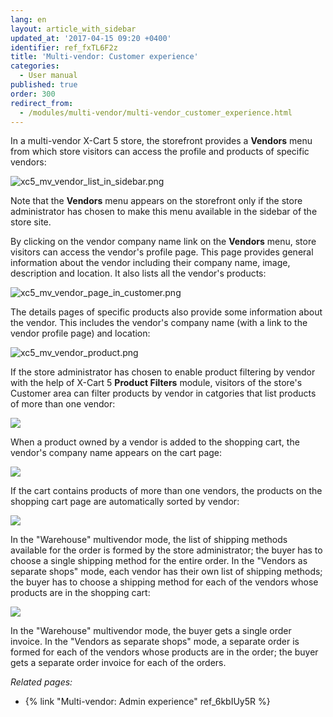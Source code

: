 ```yaml
---
lang: en
layout: article_with_sidebar
updated_at: '2017-04-15 09:20 +0400'
identifier: ref_fxTL6F2z
title: 'Multi-vendor: Customer experience'
categories:
  - User manual
published: true
order: 300
redirect_from:
  - /modules/multi-vendor/multi-vendor_customer_experience.html
---
```



In a multi-vendor X-Cart 5 store, the storefront provides a **Vendors** menu from which store visitors can access the profile and products of specific vendors:

![xc5_mv_vendor_list_in_sidebar.png]({{site.baseurl}}/attachments/ref_fxTL6F2z/xc5_mv_vendor_list_in_sidebar.png)

Note that the **Vendors** menu appears on the storefront only if the store administrator has chosen to make this menu available in the sidebar of the store site. 

By clicking on the vendor company name link on the **Vendors** menu, store visitors can access the vendor's profile page. This page provides general information about the vendor including their company name, image, description and location. It also lists all the vendor's products:

![xc5_mv_vendor_page_in_customer.png]({{site.baseurl}}/attachments/ref_fxTL6F2z/xc5_mv_vendor_page_in_customer.png)

The details pages of specific products also provide some information about the vendor. This includes the vendor's company name (with a link to the vendor profile page) and location:

![xc5_mv_vendor_product.png]({{site.baseurl}}/attachments/ref_fxTL6F2z/xc5_mv_vendor_product.png)

If the store administrator has chosen to enable product filtering by vendor with the help of X-Cart 5 **Product Filters** module, visitors of the store's Customer area can filter products by vendor in catgories that list products of more than one vendor:

![]({{site.baseurl}}/attachments/8749408/8717256.png)

When a product owned by a vendor is added to the shopping cart, the vendor's company name appears on the cart page:

![]({{site.baseurl}}/attachments/8749408/8717250.png)

If the cart contains products of more than one vendors, the products on the shopping cart page are automatically sorted by vendor:

![]({{site.baseurl}}/attachments/8749408/8717249.png)

In the "Warehouse" multivendor mode, the list of shipping methods available for the order is formed by the store administrator; the buyer has to choose a single shipping method for the entire order. In the "Vendors as separate shops" mode, each vendor has their own list of shipping methods; the buyer has to choose a shipping method for each of the vendors whose products are in the shopping cart:

![]({{site.baseurl}}/attachments/8749408/8719639.png)

In the "Warehouse" multivendor mode, the buyer gets a single order invoice. In the "Vendors as separate shops" mode, a separate order is formed for each of the vendors whose products are in the order; the buyer gets a separate order invoice for each of the orders.

_Related pages:_

*   {% link "Multi-vendor: Admin experience" ref_6kbIUy5R %}

